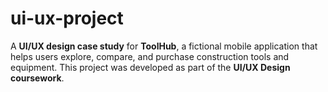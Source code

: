 # ui-ux-project
A **UI/UX design case study** for **ToolHub**, a fictional mobile application that helps users explore, compare, and purchase construction tools and equipment.   This project was developed as part of the **UI/UX Design coursework**. 
